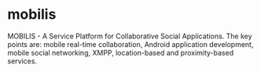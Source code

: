 mobilis
=======

MOBILIS - A Service Platform for Collaborative Social Applications. The key points are: mobile real-time collaboration, Android application development, mobile social networking, XMPP, location-based and proximity-based services.

